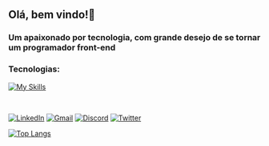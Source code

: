 ## Olá, bem vindo!🤙
### Um apaixonado por tecnologia, com grande desejo de se tornar um programador front-end



<!--![RafaMelloz GitHub stats](https://github-readme-stats.vercel.app/api?username=RafaMelloz&show_icons=true&theme=tokyonight)-->

### Tecnologias:
[![My Skills](https://skillicons.dev/icons?i=html,css,js,react,nodejs,mysql,github)](https://skillicons.dev)


<br>

[![LinkedIn](https://img.shields.io/badge/LinkedIn-0077B5?style=for-the-badge&logo=linkedin&logoColor=white)](https://www.linkedin.com/in/rafa-melo-b68b5923b/)
[![Gmail](https://img.shields.io/badge/Gmail-D14836?style=for-the-badge&logo=gmail&logoColor=white)](https://www.linkedin.com/in/rafa-melo-b68b5923b/)
[![Discord](https://img.shields.io/badge/Discord-7289DA?style=for-the-badge&logo=discord&logoColor=white)](https://www.linkedin.com/in/rafa-melo-b68b5923b/)
[![Twitter](https://img.shields.io/badge/Twitter-1DA1F2?style=for-the-badge&logo=twitter&logoColor=white)](https://www.linkedin.com/in/rafa-melo-b68b5923b/) 

[![Top Langs](https://github-readme-stats.vercel.app/api/top-langs/?username=RafaMelloz&layout=compact&theme=tokyonight)](https://github.com/RafaMelloz/github-readme-stats)
